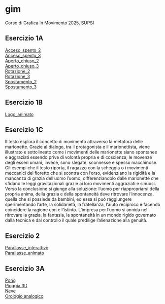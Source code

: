 # gim
Corso di Grafica In Movimento 2025, SUPSI

## Esercizio 1A
[Acceso_spento_2](https://gretalopopolo.github.io/gim/Esercizio_1A/acceso_spento_2.html)  
[Acceso_spento_3](https://gretalopopolo.github.io/gim/Esercizio_1A/acceso_spento_3.html)  
[Aperto_chiuso_2](https://gretalopopolo.github.io/gim/Esercizio_1A/aperto_chiuso_2.html)  
[Aperto_chiuso_3](https://gretalopopolo.github.io/gim/Esercizio_1A/aperto_chiuso_3.html)  
[Rotazione_2](https://gretalopopolo.github.io/gim/Esercizio_1A/rotazione_2.html)   
[Rotazione_3](https://gretalopopolo.github.io/gim/Esercizio_1A/rotazione_3.html)  
[Spostamento_2](https://gretalopopolo.github.io/gim/Esercizio_1A/spostamento_2.html)  
[Spostamento_3](https://gretalopopolo.github.io/gim/Esercizio_1A/spostamento_3.html)  

## Esercizio 1B
[Logo_animato](https://gretalopopolo.github.io/gim/Esercizio_1B/template/index.html)

## Esercizio 1C
Il testo esplora il concetto di movimento attraverso la metafora delle marionette. Grazie al dialogo, tra il protagonista e il marionettista, viene illustrato e sottolineato come i movimenti delle marionette siano spontanee e aggraziati essendo prive di volontà propria e di coscienza; le movenze degli esseri umani, invece, sono slegate, sconnesse e spesso macchinose. Gli esempi che il testo riporta, il ragazzo con la scheggia o i movimenti meccanici del fioretto che si scontra con l’orso, evidenziano la rigidità e la mancanza di grazia dell’uomo l’uomo, differenziandolo dalle marionette che sfidano le leggi gravitazionali grazie ai loro movimenti aggraziati e sinuosi.
Verso la conclusione si giunge alla soluzione: l’uomo per riappropriarsi della propria anima, della grazia e della spontaneità deve ritrovare l’innocenza, quella che si possiede da bambini, ed essa si può raggiungere sperimentando l’arte, la solidarietà, la fratellanza, l’aiuto reciproco e facendo coincidere la ragione con e l’istinto. L’impresa per l’uomo si annida nel ritrovare la grazia, la fantasia, la spontaneità in un mondo rigido governato dalla tecnica e dal controllo il quale predilige l’alienazione alla genuità.  

## Esercizio 2
  [Parallasse_interattivo](https://gretalopopolo.github.io/gim/Esercizio_2/template/index_animato.html)   
  [Parallasse_animato](https://gretalopopolo.github.io/gim/Esercizio_2/template/index_animato.html) 
## Esercizio 3A    
[Pong](https://gretalopopolo.github.io/gim/Esercizio_3A/es03_pong/index.html)   
[Pioggia 3D](https://gretalopopolo.github.io/gim/Esercizio_3A/es05_pioggia_3D/index.html)   
[Neve](https://gretalopopolo.github.io/gim/Esercizio_3A/es06_neve100/index.html)   
[Orologio analogico](https://gretalopopolo.github.io/gim/Esercizio_3A/es08_orologio_analogico/index.html) 